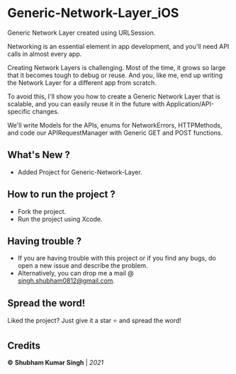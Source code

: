 # Generic-Network-Layer_iOS 

Generic Network Layer created using URLSession.

Networking is an essential element in app development, and you'll need API calls in almost every app.

Creating Network Layers is challenging. Most of the time, it grows so large that it becomes tough to debug or reuse. And you, like me, end up writing the Network Layer for a different app from scratch.


To avoid this, I'll show you how to create a Generic Network Layer that is scalable, and you can easily reuse it in the future with Application/API-specific changes.

We'll write Models for the APIs, enums for NetworkErrors, HTTPMethods, and code our APIRequestManager with Generic GET and POST functions. 


## What's New ?
- Added Project for Generic-Network-Layer.


## How to run the project ?
* Fork the project.
* Run the project using Xcode.

## Having trouble ?
* If you are having trouble with this project or if you find any bugs, do open a new issue and describe the problem.
* Alternatively, you can drop me a mail @ singh.shubham0812@gmail.com.

## Spread the word!
Liked the project? Just give it a star ⭐️ and spread the word!

## Credits
**©** **Shubham Kumar Singh** | *2021*

